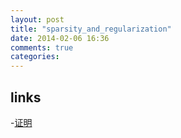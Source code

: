 ```yaml
---
layout: post
title: "sparsity_and_regularization"
date: 2014-02-06 16:36
comments: true
categories: 
---
```


## links
-[证明](http://freemind.pluskid.org/machine-learning/sparsity-and-some-basics-of-l1-regularization)

